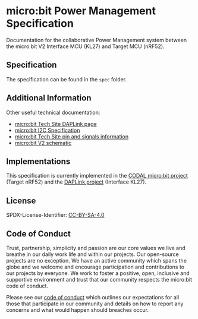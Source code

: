 # micro:bit Power Management Specification

Documentation for the collaborative Power Management system between the
micro:bit V2 Interface MCU (KL27) and Target MCU (nRF52).

## Specification

The specification can be found in the `spec` folder.

## Additional Information

Other useful technical documentation:
- [micro:bit Tech Site DAPLink page](https://tech.microbit.org/software/daplink-interface/)
- [micro:bit I2C Specification](https://github.com/microbit-foundation/spec-i2c-protocol)
- [micro:bit Tech Site pin and signals information](https://tech.microbit.org/hardware/schematic/)
- [micro:bit V2 schematic](https://github.com/microbit-foundation/microbit-v2-hardware/)

## Implementations

This specification is currently implemented in the
[CODAL micro:bit project](https://github.com/lancaster-university/codal-microbit-v2)
(Target nRF52) and the
[DAPLink project](https://github.com/ARMmbed/DAPLink/pull/763) (Interface KL27).

## License

SPDX-License-Identifier: [CC-BY-SA-4.0](LICENSE)

## Code of Conduct

Trust, partnership, simplicity and passion are our core values we live and 
breathe in our daily work life and within our projects. Our open-source projects 
are no exception. We have an active community which spans the globe and we 
welcome and encourage participation and contributions to our projects by everyone. 
We work to foster a positive, open, inclusive and supportive environment and 
trust that our community respects the micro:bit code of conduct. 

Please see our [code of conduct](https://microbit.org/safeguarding/) which outlines 
our expectations for all those that participate in our community and details on how 
to report any concerns and what would happen should breaches occur.

